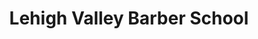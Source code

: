 ---
title: "Lehigh Valley Barber School"
url: /bethlehem/lehigh-valley-barber-school/
shop: Friseur
---